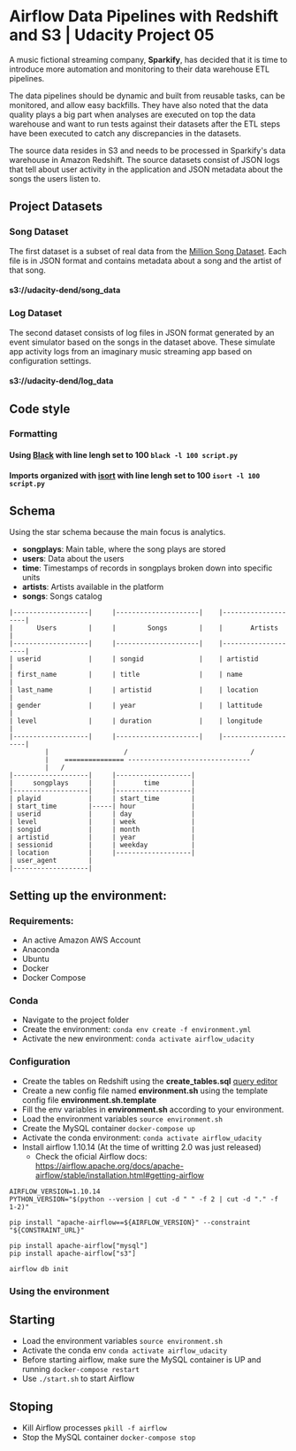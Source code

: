 # Airflow Data Pipelines with Redshift and S3 | Udacity Project 05 

A music fictional streaming company, **Sparkify**, has decided that it is time to introduce more automation and monitoring to their data warehouse ETL pipelines.

The data pipelines should be dynamic and built from reusable tasks, can be monitored, and allow easy backfills. They have also noted that the data quality plays a big part when analyses are executed on top the data warehouse and want to run tests against their datasets after the ETL steps have been executed to catch any discrepancies in the datasets.

The source data resides in S3 and needs to be processed in Sparkify's data warehouse in Amazon Redshift. The source datasets consist of JSON logs that tell about user activity in the application and JSON metadata about the songs the users listen to.

## Project Datasets

### Song Dataset 

The first dataset is a subset of real data from the [Million Song Dataset](http://millionsongdataset.com/). 
Each file is in JSON format and contains metadata about a song and the artist of that song.

#### s3://udacity-dend/song_data

### Log Dataset
The second dataset consists of log files in JSON format generated by an event simulator based on the songs in the dataset above. These simulate app activity logs from an imaginary music streaming app based on configuration settings.

#### s3://udacity-dend/log_data

## Code style

### Formatting 
#### Using [Black](https://github.com/psf/black) with line lengh set to 100 `black -l 100 script.py`

#### Imports organized with [isort](https://pypi.org/project/isort/) with line lengh set to 100 `isort -l 100 script.py `

## Schema

Using the star schema because the main focus is analytics.

- **songplays**: Main table, where the song plays are stored
- **users**: Data about the users
- **time**: Timestamps of records in songplays broken down into specific units
- **artists**: Artists available in the platform 
- **songs**: Songs catalog

```
|-------------------|     |---------------------|    |--------------------|
|      Users        |     |        Songs        |    |       Artists      |
|-------------------|     |---------------------|    |--------------------|
| userid            |     | songid              |    | artistid           |
| first_name        |     | title               |    | name               |
| last_name         |     | artistid            |    | location           |
| gender            |     | year                |    | lattitude          |
| level             |     | duration            |    | longitude          |
|-------------------|     |---------------------|    |--------------------|
         |                   /                               /
         |    =============== -------------------------------
         |   /
|-------------------|     |-------------------|
|     songplays     |     |       time        |
|-------------------|     |-------------------|
| playid            |     | start_time        |
| start_time        |-----| hour              |
| userid            |     | day               |
| level             |     | week              |
| songid            |     | month             |
| artistid          |     | year              |
| sessionid         |     | weekday           |
| location          |     |-------------------|
| user_agent        |     
|-------------------|     

```


## Setting up the environment:

### Requirements:
- An active Amazon AWS Account
- Anaconda
- Ubuntu
- Docker
- Docker Compose

### Conda
- Navigate to the project folder
- Create the environment: `conda env create -f environment.yml`
- Activate the new environment: `conda activate airflow_udacity`

### Configuration
- Create the tables on Redshift using the **create_tables.sql**  [query editor](https://docs.aws.amazon.com/pt_br/redshift/latest/mgmt/query-editor.html)
- Create a new config file named **environment.sh** using the template config file **environment.sh.template**
- Fill the env variables in **environment.sh** according to your environment.
- Load the environment variables `source environment.sh`
- Create the MySQL container `docker-compose up`
- Activate the conda environment: `conda activate airflow_udacity`
- Install airflow 1.10.14 (At the time of writting 2.0 was just released)
  - Check the oficial Airflow docs: https://airflow.apache.org/docs/apache-airflow/stable/installation.html#getting-airflow
```shell
AIRFLOW_VERSION=1.10.14
PYTHON_VERSION="$(python --version | cut -d " " -f 2 | cut -d "." -f 1-2)"

pip install "apache-airflow==${AIRFLOW_VERSION}" --constraint "${CONSTRAINT_URL}"

pip install apache-airflow["mysql"]
pip install apache-airflow["s3"]

airflow db init
```

### Using the environment

## Starting
- Load the environment variables `source environment.sh`
- Activate the conda env `conda activate airflow_udacity`
- Before starting airflow, make sure the MySQL container is UP and running `docker-compose restart`
- Use `./start.sh` to start Airflow

## Stoping
- Kill Airflow processes `pkill -f airflow`
- Stop the MySQL container `docker-compose stop`